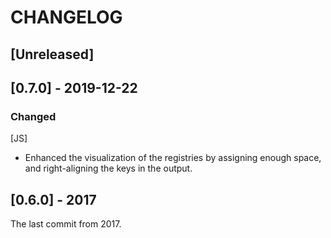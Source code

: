 # CHANGELOG

## [Unreleased]

## [0.7.0] - 2019-12-22

### Changed

[JS]

- Enhanced the visualization of the registries by assigning enough space, and right-aligning the keys in the output.

## [0.6.0] - 2017

The last commit from 2017.